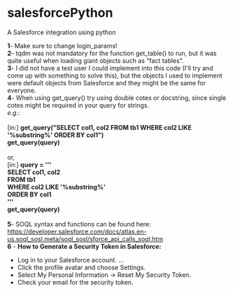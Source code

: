 # salesforcePython
A Salesforce integration using python

__1__- Make sure to change login_params! <br>
__2__- tqdm was not mandatory for the function get_table() to run, but it was quite useful when loading giant objects such as "fact tables". <br>
__3__- I did not have a test user I could implement into this code (I'll try and come up with something to solve this), but the objects I used to implement were default objects from Salesforce and they might be the same for everyone.<br> 
__4__- When using get_query() try using double cotes or docstring, since single cotes might be required in your query for strings.<br>
  _e.g.:_ <br><br>
  [in:] __get_query("SELECT col1, col2 FROM tb1 WHERE col2 LIKE '%substring%' ORDER BY col1")__<br>__get_query(query)__<br><br>
  or,<br>
  [in:] __query = '''__<br>
                __SELECT col1, col2__<br>
                __FROM tb1__<br>
                __WHERE col2 LIKE '%substring%'__<br>
                __ORDER BY col1__<br>
              __'''__<br>__get_query(query)__<br><br>
__5__- SOQL syntax and functions can be found here: https://developer.salesforce.com/docs/atlas.en-us.soql_sosl.meta/soql_sosl/sforce_api_calls_soql.htm<br>
__6__ - __How to Generate a Security Token in Salesforce:__
* Log in to your Salesforce account. ...
* Click the profile avatar and choose Settings.
* Select My Personal Information → Reset My Security Token.
* Check your email for the security token.
